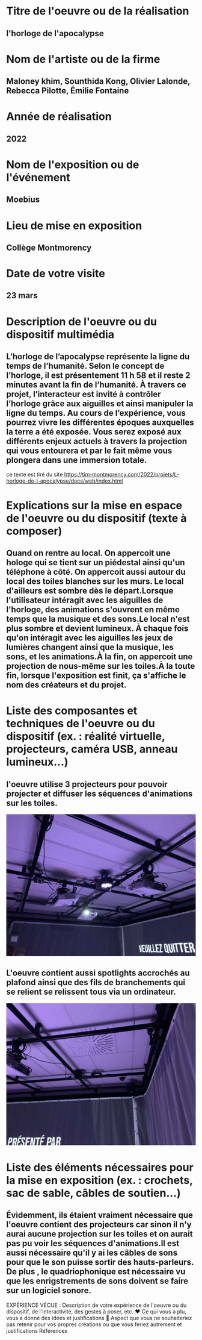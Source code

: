 
# Titre de l'oeuvre ou de la réalisation
## l'horloge de l'apocalypse

# Nom de l'artiste ou de la firme
## Maloney khim, Sounthida Kong, Olivier Lalonde, Rebecca Pilotte, Émilie Fontaine

# Année de réalisation
## 2022

# Nom de l'exposition ou de l'événement
## Moebius

# Lieu de mise en exposition
## Collège Montmorency

# Date de votre visite
## 23 mars

# Description de l'oeuvre ou du dispositif multimédia 
## L’horloge de l’apocalypse représente la ligne du temps de l’humanité. Selon le concept de l’horloge, il est présentement 11 h 58 et il reste 2 minutes avant la fin de l’humanité. À travers ce projet, l’interacteur est invité à contrôler l’horloge grâce aux aiguilles et ainsi manipuler la ligne du temps. Au cours de l’expérience, vous pourrez vivre les différentes époques auxquelles la terre a été exposée. Vous serez exposé aux différents enjeux actuels à travers la projection qui vous entourera et par le fait même vous plongera dans une immersion totale.
ce texte est tiré du site https://tim-montmorency.com/2022/projets/L-horloge-de-l-apocalypse/docs/web/index.html

# Explications sur la mise en espace de l'oeuvre ou du dispositif (texte à composer)
## Quand on rentre au local. On appercoit une hologe qui se tient sur un piédestal ainsi qu'un téléphone à côté. On appercoit aussi autour du local des toiles blanches sur les murs. Le local d'ailleurs est sombre dès le départ.Lorsque l'utilisateur intéragit avec les aiguilles de l'horloge, des animations s'ouvrent en même temps que la musique et des sons.Le local n'est plus sombre et devient lumineux. À chaque fois qu'on intéragit avec les aiguilles les jeux de lumières changent ainsi que la musique, les sons, et les animations.À la fin, on appercoit une projection de nous-même sur les toiles.À la toute fin, lorsque l'exposition est finit, ça s'affiche le nom des créateurs et du projet.

# Liste des composantes et techniques de l'oeuvre ou du dispositif (ex. : réalité virtuelle, projecteurs, caméra USB, anneau lumineux...)
## l'oeuvre  utilise 3 projecteurs pour pouvoir projecter et diffuser les séquences d'animations  sur les toiles.
![projecteur.jpg](medias/projecteur.jpg)

## L'oeuvre contient aussi  spotlights accrochés au plafond ainsi que des fils de branchements qui se relient se relissent tous via un ordinateur.
![fil.jpg](medias/fil.jpg)

 # Liste des éléments nécessaires pour la mise en exposition (ex. : crochets, sac de sable, câbles de soutien...)
 ## Évidemment, ils étaient vraiment nécessaire que l'oeuvre contient des projecteurs car sinon  il n'y aurai aucune projection sur les toiles et on aurait pas pu voir les séquences d'animations.Il est aussi nécessaire qu'il y ai les câbles de sons pour que le son puisse sortir des hauts-parleurs.  De plus , le quadriophonique est nécessaire vu que les enrigstrements de sons doivent se faire sur un logiciel sonore. 
 
EXPÉRIENCE VÉCUE :
Description de votre expérience de l'oeuvre ou du dispositif, de l'interactivité, des gestes à poser, etc.
❤️ Ce qui vous a plu, vous a donné des idées et justifications
🤔 Aspect que vous ne souhaiteriez pas retenir pour vos propres créations ou que vous feriez autrement et justifications
Références
